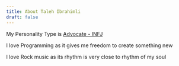 ```yaml
---
title: About Taleh Ibrahimli
draft: false
---
```


My Personality Type is [Advocate - INFJ](https://www.16personalities.com/profiles/fdfd581b92199)

I love Programming as it gives me freedom to create something new

I love Rock music as its rhythm is very close to rhythm of my soul
 

